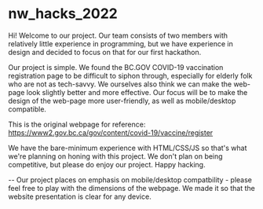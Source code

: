 # nw_hacks_2022

Hi! Welcome to our project. Our team consists of two members with relatively little experience
in programming, but we have experience in design and decided to focus on that for our first hackathon.

Our project is simple. We found the BC.GOV COVID-19 vaccination registration page to be 
difficult to siphon through, especially for elderly folk who are not as tech-savvy. We ourselves
also think we can make the web-page look slightly better and more effective. Our focus will be to make the design of the web-page more user-friendly, as well as mobile/desktop compatible. 

This is the original webpage for reference: https://www2.gov.bc.ca/gov/content/covid-19/vaccine/register

We have the bare-minimum experience with HTML/CSS/JS so that's what we're planning on honing with this
project. We don't plan on being competitive, but please do enjoy our project. Happy hacking. 

--
Our project places on emphasis on mobile/desktop compatbility - please feel free to play with the dimensions of the webpage. We made it so that the website presentation is clear for any device. 